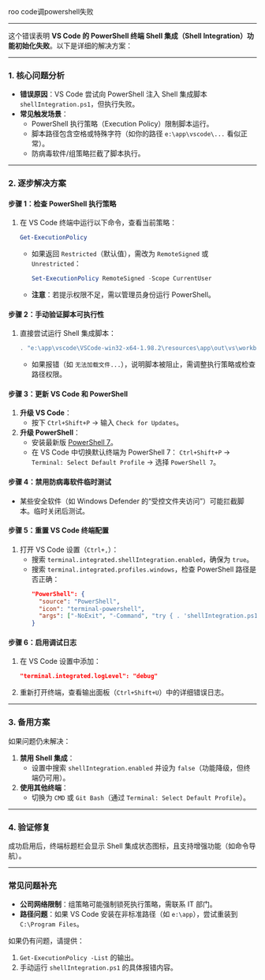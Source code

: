 
roo code调powershell失败

---

这个错误表明 **VS Code 的 PowerShell 终端 Shell 集成（Shell Integration）功能初始化失败**。以下是详细的解决方案：

---

### **1. 核心问题分析**
- **错误原因**：VS Code 尝试向 PowerShell 注入 Shell 集成脚本 `shellIntegration.ps1`，但执行失败。
- **常见触发场景**：
  - PowerShell 执行策略（Execution Policy）限制脚本运行。
  - 脚本路径包含空格或特殊字符（如你的路径 `e:\app\vscode\...` 看似正常）。
  - 防病毒软件/组策略拦截了脚本执行。

---

### **2. 逐步解决方案**

#### **步骤 1：检查 PowerShell 执行策略**
1. 在 VS Code 终端中运行以下命令，查看当前策略：
   ```powershell
   Get-ExecutionPolicy
   ```
   - 如果返回 `Restricted`（默认值），需改为 `RemoteSigned` 或 `Unrestricted`：
     ```powershell
     Set-ExecutionPolicy RemoteSigned -Scope CurrentUser
     ```
   - **注意**：若提示权限不足，需以管理员身份运行 PowerShell。

#### **步骤 2：手动验证脚本可执行性**
1. 直接尝试运行 Shell 集成脚本：
   ```powershell
   . "e:\app\vscode\VSCode-win32-x64-1.98.2\resources\app\out\vs\workbench\contrib\terminal\common\scripts\shellIntegration.ps1"
   ```
   - 如果报错（如 `无法加载文件...`），说明脚本被阻止，需调整执行策略或检查路径权限。

#### **步骤 3：更新 VS Code 和 PowerShell**
1. **升级 VS Code**：
   - 按下 `Ctrl+Shift+P` → 输入 `Check for Updates`。
2. **升级 PowerShell**：
   - 安装最新版 [PowerShell 7](https://aka.ms/powershell-release?tag=stable)。
   - 在 VS Code 中切换默认终端为 PowerShell 7：
     `Ctrl+Shift+P` → `Terminal: Select Default Profile` → 选择 `PowerShell 7`。

#### **步骤 4：禁用防病毒软件临时测试**
- 某些安全软件（如 Windows Defender 的“受控文件夹访问”）可能拦截脚本。临时关闭后测试。

#### **步骤 5：重置 VS Code 终端配置**
1. 打开 VS Code 设置（`Ctrl+,`）：
   - 搜索 `terminal.integrated.shellIntegration.enabled`，确保为 `true`。
   - 搜索 `terminal.integrated.profiles.windows`，检查 PowerShell 路径是否正确：
     ```json
     "PowerShell": {
       "source": "PowerShell",
       "icon": "terminal-powershell",
       "args": ["-NoExit", "-Command", "try { . 'shellIntegration.ps1' } catch {}"]
     }
     ```

#### **步骤 6：启用调试日志**
1. 在 VS Code 设置中添加：
   ```json
   "terminal.integrated.logLevel": "debug"
   ```
2. 重新打开终端，查看输出面板（`Ctrl+Shift+U`）中的详细错误日志。

---

### **3. 备用方案**
如果问题仍未解决：
1. **禁用 Shell 集成**：
   - 设置中搜索 `shellIntegration.enabled` 并设为 `false`（功能降级，但终端仍可用）。
2. **使用其他终端**：
   - 切换为 `CMD` 或 `Git Bash`（通过 `Terminal: Select Default Profile`）。

---

### **4. 验证修复**
成功启用后，终端标题栏会显示 Shell 集成状态图标，且支持增强功能（如命令导航）。

---

### **常见问题补充**
- **公司网络限制**：组策略可能强制锁死执行策略，需联系 IT 部门。
- **路径问题**：如果 VS Code 安装在非标准路径（如 `e:\app`），尝试重装到 `C:\Program Files`。

如果仍有问题，请提供：
1. `Get-ExecutionPolicy -List` 的输出。
2. 手动运行 `shellIntegration.ps1` 的具体报错内容。
